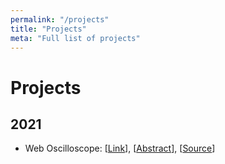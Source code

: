 ```yaml
---
permalink: "/projects"
title: "Projects"
meta: "Full list of projects"
---
```


# Projects

## 2021

* Web Oscilloscope: \[[Link](/web-oscilloscope)\],
  \[[Abstract](notes/web-oscilloscope)\],
  \[[Source](https://github.com/super16/web-oscilloscope)\]